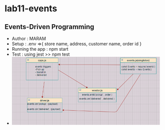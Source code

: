 # lab11-events

## Events-Driven Programming
* Author : MARAM
* Setup : .env =>{
    store name,
    address,
    customer name,
    order id
}
* Running the app : npm start
* Test : using jest >> npm test
* ![UML Diagram](uml11.png)